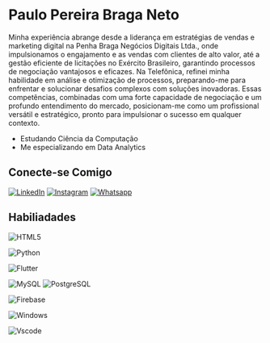# Paulo Pereira Braga Neto
Minha experiência abrange desde a liderança em estratégias de vendas e marketing digital na Penha Braga Negócios Digitais Ltda., onde impulsionamos o engajamento e as vendas com clientes de alto valor, até a gestão eficiente de licitações no Exército Brasileiro, garantindo processos de negociação vantajosos e eficazes. Na Telefônica, refinei minha habilidade em análise e otimização de processos, preparando-me para enfrentar e solucionar desafios complexos com soluções inovadoras. Essas competências, combinadas com uma forte capacidade de negociação e um profundo entendimento do mercado, posicionam-me como um profissional versátil e estratégico, pronto para impulsionar o sucesso em qualquer contexto.

- Estudando Ciência da Computação
- Me especializando em Data Analytics



## Conecte-se Comigo

[![LinkedIn](https://img.shields.io/badge/-LinkedIn-000?style=for-the-badge&logo=linkedin&logoColor=30A3DC)](https://www.linkedin.com/in/paulo-b-neto/)
[![Instagram](https://img.shields.io/badge/-Instagram-000?style=for-the-badge&logo=instagram&logoColor=EA1C52)](https://www.instagram.com/paulobraga.ads/)
[![Whatsapp](https://img.shields.io/badge/-Whatsapp-000?style=for-the-badge&logo=whatsapp&logoColor=189E00)](https://wa.me/554192255648)


## Habiliadades

![HTML5](https://img.shields.io/badge/HTML5-E34F26?style=for-the-badge&logo=html5&logoColor=white)

![Python](https://img.shields.io/badge/python-3670A0?style=for-the-badge&logo=python&logoColor=ffdd54)

![Flutter](https://img.shields.io/badge/Flutter-02569B?style=for-the-badge&logo=flutter&logoColor=white)

![MySQL](https://img.shields.io/badge/MySQL-00000F?style=for-the-badge&logo=mysql&logoColor=white)
![PostgreSQL](https://img.shields.io/badge/PostgreSQL-000?style=for-the-badge&logo=postgresql)

![Firebase](https://img.shields.io/badge/FireBase-000?style=for-the-badge&logo=firebase&logoColor=ffca28)

![Windows](https://img.shields.io/badge/Windows-000?style=for-the-badge&logo=windows&logoColor=2CA5E0)

![Vscode](https://img.shields.io/badge/Vscode-007ACC?style=for-the-badge&logo=visual-studio-code&logoColor=white)

